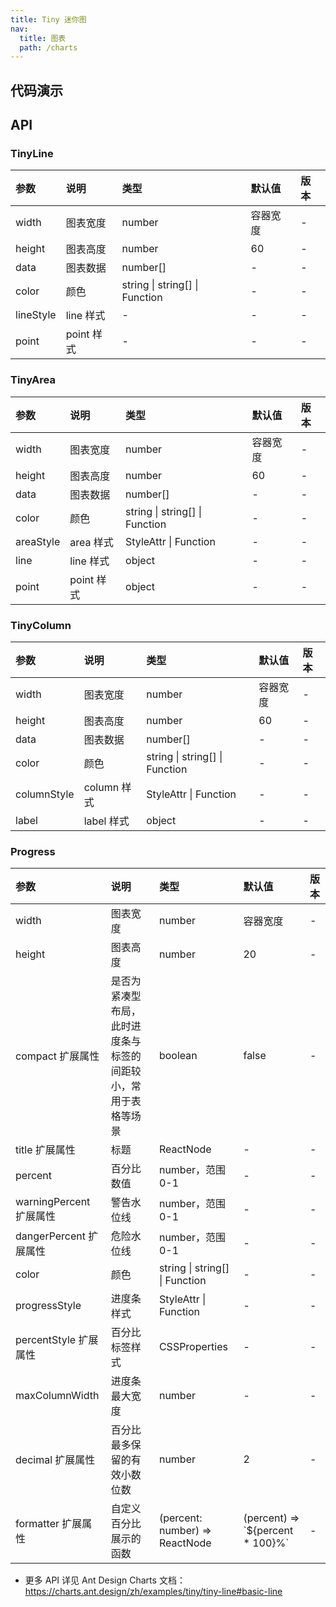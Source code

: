 ```yaml
---
title: Tiny 迷你图
nav:
  title: 图表
  path: /charts
---
```


## 代码演示

<code src="./demo/line.tsx" title="迷你折线图"></code>

<code src="./demo/area.tsx" title="迷你面积图"></code>

<code src="./demo/column.tsx" title="迷你柱状图"></code>

<code src="./demo/progress.tsx" title="进度条图"></code>

## API

### TinyLine

| 参数      | 说明       | 类型                           | 默认值   | 版本 |
| :-------- | :--------- | :----------------------------- | :------- | :--- |
| width     | 图表宽度   | number                         | 容器宽度 | -    |
| height    | 图表高度   | number                         | 60       | -    |
| data      | 图表数据   | number[]                       | -        | -    |
| color     | 颜色       | string \| string[] \| Function | -        | -    |
| lineStyle | line 样式  | -                              | -        | -    |
| point     | point 样式 | -                              | -        | -    |

### TinyArea

| 参数      | 说明       | 类型                           | 默认值   | 版本 |
| :-------- | :--------- | :----------------------------- | :------- | :--- |
| width     | 图表宽度   | number                         | 容器宽度 | -    |
| height    | 图表高度   | number                         | 60       | -    |
| data      | 图表数据   | number[]                       | -        | -    |
| color     | 颜色       | string \| string[] \| Function | -        | -    |
| areaStyle | area 样式  | StyleAttr \| Function          | -        | -    |
| line      | line 样式  | object                         | -        | -    |
| point     | point 样式 | object                         | -        | -    |

### TinyColumn

| 参数        | 说明        | 类型                           | 默认值   | 版本 |
| :---------- | :---------- | :----------------------------- | :------- | :--- |
| width       | 图表宽度    | number                         | 容器宽度 | -    |
| height      | 图表高度    | number                         | 60       | -    |
| data        | 图表数据    | number[]                       | -        | -    |
| color       | 颜色        | string \| string[] \| Function | -        | -    |
| columnStyle | column 样式 | StyleAttr \| Function          | -        | -    |
| label       | label 样式  | object                         | -        | -    |

### Progress

| 参数 | 说明 | 类型 | 默认值 | 版本 |
| :-- | :-- | :-- | :-- | :-- |
| width | 图表宽度 | number | 容器宽度 | - |
| height | 图表高度 | number | 20 | - |
| compact <Badge>扩展属性</Badge> | 是否为紧凑型布局，此时进度条与标签的间距较小，常用于表格等场景 | boolean | false | - |
| title <Badge>扩展属性</Badge> | 标题 | ReactNode | - | - |
| percent | 百分比数值 | number，范围 0-1 | - | - |
| warningPercent <Badge>扩展属性</Badge> | 警告水位线 | number，范围 0-1 | - | - |
| dangerPercent <Badge>扩展属性</Badge> | 危险水位线 | number，范围 0-1 | - | - |
| color | 颜色 | string \| string[] \| Function | - | - |
| progressStyle | 进度条样式 | StyleAttr \| Function | - | - |
| percentStyle <Badge>扩展属性</Badge> | 百分比标签样式 | CSSProperties | - | - |
| maxColumnWidth | 进度条最大宽度 | number | - | - |
| decimal <Badge>扩展属性</Badge> | 百分比最多保留的有效小数位数 | number | 2 | - |
| formatter <Badge>扩展属性</Badge> | 自定义百分比展示的函数 | (percent: number) => ReactNode | (percent) => \`${percent \* 100}%\` | - |

- 更多 API 详见 Ant Design Charts 文档：https://charts.ant.design/zh/examples/tiny/tiny-line#basic-line

